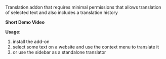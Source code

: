 Translation addon that requires minimal permissions that allows translation of selected text and also includes a translation history

<b>Short Demo Video</b>


<b>Usage:</b>
<ol>
	<li>install the add-on </li>
	<li>select some text on a website and use the context menu to translate it</li>
	<li>or use the sidebar as a standalone translator</li>
</ol>
